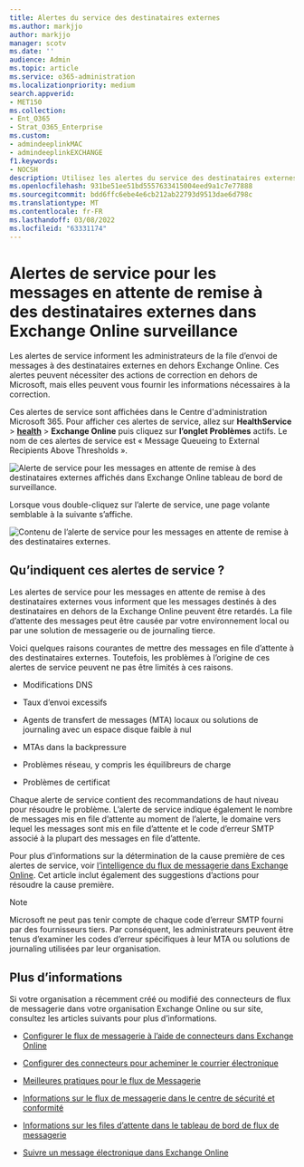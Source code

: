 ```yaml
---
title: Alertes du service des destinataires externes
ms.author: markjjo
author: markjjo
manager: scotv
ms.date: ''
audience: Admin
ms.topic: article
ms.service: o365-administration
ms.localizationpriority: medium
search.appverid:
- MET150
ms.collection:
- Ent_O365
- Strat_O365_Enterprise
ms.custom:
- admindeeplinkMAC
- admindeeplinkEXCHANGE
f1.keywords:
- NOCSH
description: Utilisez les alertes du service des destinataires externes pour surveiller les boîtes aux lettres en attente qui atteignent leur quota de boîte aux lettres.
ms.openlocfilehash: 931be51ee51bd5557633415004eed9a1c7e77888
ms.sourcegitcommit: bdd6ffc6ebe4e6cb212ab22793d9513dae6d798c
ms.translationtype: MT
ms.contentlocale: fr-FR
ms.lasthandoff: 03/08/2022
ms.locfileid: "63331174"
---
```

# <a name="service-alerts-for-messages-pending-delivery-to-external-recipients-in-exchange-online-monitoring"></a>Alertes de service pour les messages en attente de remise à des destinataires externes dans Exchange Online surveillance

Les alertes de service informent les administrateurs de la file d’envoi de messages à des destinataires externes en dehors Exchange Online. Ces alertes peuvent nécessiter des actions de correction en dehors de Microsoft, mais elles peuvent vous fournir les informations nécessaires à la correction.

Ces alertes de service sont affichées dans le Centre d'administration Microsoft 365. Pour afficher ces alertes de service, allez sur **HealthService** >  <a href="https://go.microsoft.com/fwlink/p/?linkid=842900" target="_blank">**health**</a> >  **Exchange Online** puis cliquez sur **l’onglet Problèmes** actifs. Le nom de ces alertes de service est « Message Queueing to External Recipients Above Thresholds ».

![Alerte de service pour les messages en attente de remise à des destinataires externes affichés dans Exchange Online tableau de bord de surveillance.](../media/microsoft-365-exchange-monitoring/ExternalRecipientsServiceAlerts1.png)

Lorsque vous double-cliquez sur l’alerte de service, une page volante semblable à la suivante s’affiche.

![Contenu de l’alerte de service pour les messages en attente de remise à des destinataires externes.](../media/microsoft-365-exchange-monitoring/ExternalRecipientsServiceAlerts2.png)

## <a name="what-do-these-service-alerts-indicate"></a>Qu’indiquent ces alertes de service ?

Les alertes de service pour les messages en attente de remise à des destinataires externes vous informent que les messages destinés à des destinataires en dehors de la Exchange Online peuvent être retardés. La file d’attente des messages peut être causée par votre environnement local ou par une solution de messagerie ou de journaling tierce.

Voici quelques raisons courantes de mettre des messages en file d’attente à des destinataires externes. Toutefois, les problèmes à l’origine de ces alertes de service peuvent ne pas être limités à ces raisons.

- Modifications DNS

- Taux d’envoi excessifs

- Agents de transfert de messages (MTA) locaux ou solutions de journaling avec un espace disque faible à nul

- MTAs dans la backpressure

- Problèmes réseau, y compris les équilibreurs de charge

- Problèmes de certificat

Chaque alerte de service contient des recommandations de haut niveau pour résoudre le problème. L’alerte de service indique également le nombre de messages mis en file d’attente au moment de l’alerte, le domaine vers lequel les messages sont mis en file d’attente et le code d’erreur SMTP associé à la plupart des messages en file d’attente.

Pour plus d’informations sur la détermination de la cause première de ces alertes de service, voir [l’intelligence du flux de messagerie dans Exchange Online](../security/office-365-security/mail-flow-intelligence-in-office-365.md). Cet article inclut également des suggestions d’actions pour résoudre la cause première.

> [!NOTE]
> Microsoft ne peut pas tenir compte de chaque code d’erreur SMTP fourni par des fournisseurs tiers. Par conséquent, les administrateurs peuvent être tenus d’examiner les codes d’erreur spécifiques à leur MTA ou solutions de journaling utilisées par leur organisation.

## <a name="more-information"></a>Plus d’informations

Si votre organisation a récemment créé ou modifié des connecteurs de flux de messagerie dans votre organisation Exchange Online ou sur site, consultez les articles suivants pour plus d’informations.

- [Configurer le flux de messagerie à l’aide de connecteurs dans Exchange Online](/exchange/mail-flow-best-practices/use-connectors-to-configure-mail-flow/use-connectors-to-configure-mail-flow)

- [Configurer des connecteurs pour acheminer le courrier électronique](/exchange/mail-flow-best-practices/use-connectors-to-configure-mail-flow/set-up-connectors-to-route-mail)

- [Meilleures pratiques pour le flux de Messagerie](/exchange/mail-flow-best-practices/mail-flow-best-practices)

- [Informations sur le flux de messagerie dans le centre de sécurité et conformité](/microsoft-365/security/office-365-security/mail-flow-insights-v2)

- [Informations sur les files d’attente dans le tableau de bord de flux de messagerie](/microsoft-365/security/office-365-security/mfi-queue-alerts-and-queues#queues-insight-in-the-mail-flow-dashboard)

- [Suivre un message électronique dans Exchange Online](/exchange/monitoring/trace-an-email-message/trace-an-email-message)
